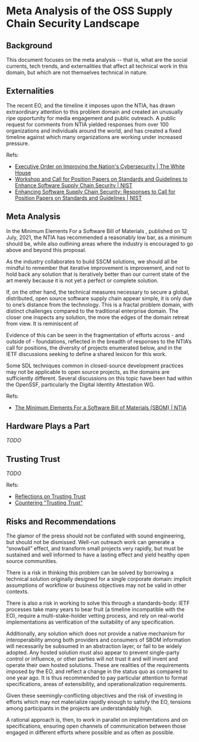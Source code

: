 Meta Analysis of the OSS Supply Chain Security Landscape
===

Background
---
This document focuses on the meta analysis -- that is, what are the social currents, tech trends, and externalities that affect all technical work in this domain, but which are not themselves technical in nature.

Externalities
---
The recent EO, and the timeline it imposes upon the NTIA, has drawn extraordinary attention to this problem domain and created an unusually ripe opportunity for media engagement and public outreach. A public request for comments from NTIA yielded responses from over 100 organizations and individuals around the world, and has created a fixed timeline against which many organizations are working under increased pressure.

Refs:
- [Executive Order on Improving the Nation's Cybersecurity | The White House](https://www.whitehouse.gov/briefing-room/presidential-actions/2021/05/12/executive-order-on-improving-the-nations-cybersecurity/) 
- [Workshop and Call for Position Papers on Standards and Guidelines to Enhance Software Supply Chain Security | NIST](https://www.nist.gov/itl/executive-order-improving-nations-cybersecurity/workshop-and-call-position-papers) 
- [Enhancing Software Supply Chain Security: Responses to Call for Position Papers on Standards and Guidelines | NIST](https://www.nist.gov/itl/executive-order-improving-nations-cybersecurity/enhancing-software-supply-chain-security) 

Meta Analysis
---
In the Minimum Elements For a Software Bill of Materials , published on 12 July, 2021, the NTIA has recommended a reasonably low bar, as a minimum should be, while also outlining areas where the industry is encouraged to go above and beyond this proposal. 

As the industry collaborates to build SSCM solutions, we should all be mindful to remember that iterative improvement is improvement, and not to hold back any solution that is iteratively better than our current state of the art merely because it is not yet a perfect or complete solution.

If, on the other hand, the technical measures necessary to secure a global, distributed, open source software supply chain appear simple, it is only due to one’s distance from the technology. This is a fractal problem domain, with distinct challenges compared to the traditional enterprise domain. The closer one inspects any solution, the more the edges of the domain retreat from view. It is reminiscent of 

Evidence of this can be seen in the fragmentation of efforts across - and outside of - foundations, reflected in the breadth of responses to the NTIA’s call for positions, the diversity of projects enumerated below, and in the IETF discussions seeking to define a shared lexicon for this work.

Some SDL techniques common in closed-source development practices may not be applicable to open source projects, as the domains are sufficiently different. Several discussions on this topic have been had within the OpenSSF, particularly the Digital Identity Attestation WG.

Refs:

- [The Minimum Elements For a Software Bill of Materials (SBOM) | NTIA](https://www.ntia.doc.gov/files/ntia/publications/sbom_minimum_elements_report.pdf) 

Hardware Plays a Part
---
*TODO*

Trusting Trust
---
*TODO*

Refs:

- [Reflections on Trusting Trust](https://users.ece.cmu.edu/~ganger/712.fall02/papers/p761-thompson.pdf)
- [Countering "Trusting Trust"](https://www.schneier.com/blog/archives/2006/01/countering_trus.html)

Risks and Recommendations
---
The glamor of the press should not be conflated with sound engineering, but should not be dismissed. Well-run outreach work can generate a “snowball” effect, and transform small projects very rapidly, but must be sustained and well informed to have a lasting effect and yield healthy open source communities.

There is a risk in thinking this problem can be solved by borrowing a technical solution originally designed for a single corporate domain: implicit assumptions of workflow or business objectives may not be valid in other contexts.

There is also a risk in working to solve this through a standards-body: IETF processes take many years to bear fruit (a timeline incompatible with the EO), require a multi-stake-holder vetting process, and rely on real-world implementations as verification of the suitability of any specification.

Additionally, any solution which does not provide a native mechanism for interoperability among both providers and consumers of SBOM information will necessarily be subsumed in an abstraction layer, or fail to be widely adopted. Any hosted solution must also appear to prevent single-party control or influence, or other parties will not trust it and will invent and operate their own hosted solutions. These are realities of the requirements imposed by the EO, and reflect a change in the status quo as compared to one year ago. It is thus recommended to pay particular attention to format specifications, areas of extensibility, and operationalization requirements.

Given these seemingly-conflicting objectives and the risk of investing in efforts which may not materialize rapidly enough to satisfy the EO, tensions among participants in the projects are understandably high. 

A rational approach is, then, to work in parallel on implementations and on specifications, ensuring open channels of communication between those engaged in different efforts where possible and as often as possible.


